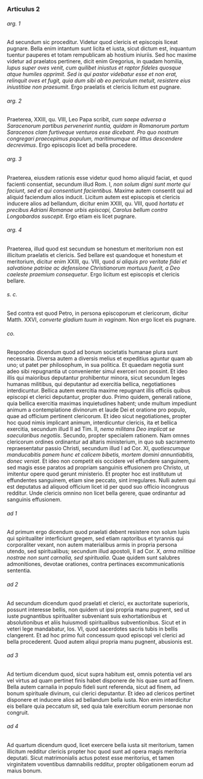 ### Articulus 2

###### arg. 1
Ad secundum sic proceditur. Videtur quod clericis et episcopis liceat pugnare. Bella enim intantum sunt licita et iusta, sicut dictum est, inquantum tuentur pauperes et totam rempublicam ab hostium iniuriis. Sed hoc maxime videtur ad praelatos pertinere, dicit enim Gregorius, in quadam homilia, *lupus super oves venit, cum quilibet iniustus et raptor fideles quosque atque humiles opprimit. Sed is qui pastor videbatur esse et non erat, relinquit oves et fugit, quia dum sibi ab eo periculum metuit, resistere eius iniustitiae non praesumit*. Ergo praelatis et clericis licitum est pugnare.

###### arg. 2
Praeterea, XXIII, qu. VIII, Leo Papa scribit, *cum saepe adversa a Saracenorum partibus pervenerint nuntia, quidam in Romanorum portum Saracenos clam furtiveque venturos esse dicebant. Pro quo nostrum congregari praecepimus populum, maritimumque ad littus descendere decrevimus*. Ergo episcopis licet ad bella procedere.

###### arg. 3
Praeterea, eiusdem rationis esse videtur quod homo aliquid faciat, et quod facienti consentiat, secundum illud Rom. I, *non solum digni sunt morte qui faciunt, sed et qui consentiunt facientibus*. Maxime autem consentit qui ad aliquid faciendum alios inducit. Licitum autem est episcopis et clericis inducere alios ad bellandum, dicitur enim XXIII, qu. VIII, quod *hortatu et precibus Adriani Romanae urbis episcopi, Carolus bellum contra Longobardos suscepit*. Ergo etiam eis licet pugnare.

###### arg. 4
Praeterea, illud quod est secundum se honestum et meritorium non est illicitum praelatis et clericis. Sed bellare est quandoque et honestum et meritorium, dicitur enim XXIII, qu. VIII, quod *si aliquis pro veritate fidei et salvatione patriae ac defensione Christianorum mortuus fuerit, a Deo caeleste praemium consequetur*. Ergo licitum est episcopis et clericis bellare.

###### s. c.
Sed contra est quod Petro, in persona episcoporum et clericorum, dicitur Matth. XXVI, *converte gladium tuum in vaginam*. Non ergo licet eis pugnare.

###### co.
Respondeo dicendum quod ad bonum societatis humanae plura sunt necessaria. Diversa autem a diversis melius et expeditius aguntur quam ab uno; ut patet per philosophum, in sua politica. Et quaedam negotia sunt adeo sibi repugnantia ut convenienter simul exerceri non possint. Et ideo illis qui maioribus deputantur prohibentur minora, sicut secundum leges humanas militibus, qui deputantur ad exercitia bellica, negotiationes interdicuntur. Bellica autem exercitia maxime repugnant illis officiis quibus episcopi et clerici deputantur, propter duo. Primo quidem, generali ratione, quia bellica exercitia maximas inquietudines habent; unde multum impediunt animum a contemplatione divinorum et laude Dei et oratione pro populo, quae ad officium pertinent clericorum. Et ideo sicut negotiationes, propter hoc quod nimis implicant animum, interdicuntur clericis, ita et bellica exercitia, secundum illud II ad Tim. II, *nemo militans Deo implicat se saecularibus negotiis*. Secundo, propter specialem rationem. Nam omnes clericorum ordines ordinantur ad altaris ministerium, in quo sub sacramento repraesentatur passio Christi, secundum illud I ad Cor. XI, *quotiescumque manducabitis panem hunc et calicem bibetis, mortem domini annuntiabitis, donec veniat*. Et ideo non competit eis occidere vel effundere sanguinem, sed magis esse paratos ad propriam sanguinis effusionem pro Christo, ut imitentur opere quod gerunt ministerio. Et propter hoc est institutum ut effundentes sanguinem, etiam sine peccato, sint irregulares. Nulli autem qui est deputatus ad aliquod officium licet id per quod suo officio incongruus redditur. Unde clericis omnino non licet bella gerere, quae ordinantur ad sanguinis effusionem.

###### ad 1
Ad primum ergo dicendum quod praelati debent resistere non solum lupis qui spiritualiter interficiunt gregem, sed etiam raptoribus et tyrannis qui corporaliter vexant, non autem materialibus armis in propria persona utendo, sed spiritualibus; secundum illud apostoli, II ad Cor. X, *arma militiae nostrae non sunt carnalia, sed spiritualia*. Quae quidem sunt salubres admonitiones, devotae orationes, contra pertinaces excommunicationis sententia.

###### ad 2
Ad secundum dicendum quod praelati et clerici, ex auctoritate superioris, possunt interesse bellis, non quidem ut ipsi propria manu pugnent, sed ut iuste pugnantibus spiritualiter subveniant suis exhortationibus et absolutionibus et aliis huiusmodi spiritualibus subventionibus. Sicut et in veteri lege mandabatur, Ios. VI, quod sacerdotes sacris tubis in bellis clangerent. Et ad hoc primo fuit concessum quod episcopi vel clerici ad bella procederent. Quod autem aliqui propria manu pugnent, abusionis est.

###### ad 3
Ad tertium dicendum quod, sicut supra habitum est, omnis potentia vel ars vel virtus ad quam pertinet finis habet disponere de his quae sunt ad finem. Bella autem carnalia in populo fideli sunt referenda, sicut ad finem, ad bonum spirituale divinum, cui clerici deputantur. Et ideo ad clericos pertinet disponere et inducere alios ad bellandum bella iusta. Non enim interdicitur eis bellare quia peccatum sit, sed quia tale exercitium eorum personae non congruit.

###### ad 4
Ad quartum dicendum quod, licet exercere bella iusta sit meritorium, tamen illicitum redditur clericis propter hoc quod sunt ad opera magis meritoria deputati. Sicut matrimonialis actus potest esse meritorius, et tamen virginitatem voventibus damnabilis redditur, propter obligationem eorum ad maius bonum.

